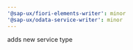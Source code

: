 ```yaml
---
'@sap-ux/fiori-elements-writer': minor
'@sap-ux/odata-service-writer': minor
---
```


adds new service type
